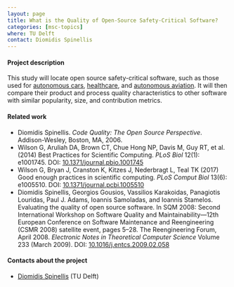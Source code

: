 ```yaml
---
layout: page
title: What is the Quality of Open-Source Safety-Critical Software?
categories: [msc-topics]
where: TU Delft
contact: Diomidis Spinellis
---
```


#### Project description
This study will locate open source safety-critical software,
such as those used for
[autonomous cars](https://github.com/commaai/openpilot),
[healthcare](https://github.com/kakoni/awesome-healthcare), and
[autonomous aviation](https://github.com/generalized-intelligence/GAAS).
It will then compare their product and process quality characteristics
to other software with similar popularity, size, and contribution metrics.

#### Related work
* Diomidis Spinellis. *Code Quality: The Open Source Perspective*. Addison-Wesley, Boston, MA, 2006.
* Wilson G, Aruliah DA, Brown CT, Chue Hong NP, Davis M, Guy RT, et al. (2014) Best Practices for Scientific Computing. *PLoS Biol* 12(1): e1001745. DOI: [10.1371/journal.pbio.1001745](https://doi.org/10.1371/journal.pbio.1001745)
* Wilson G, Bryan J, Cranston K, Kitzes J, Nederbragt L, Teal TK (2017) Good enough practices in scientific computing. *PLoS Comput Biol* 13(6): e1005510. DOI: [10.1371/journal.pcbi.1005510](https://doi.org/10.1371/journal.pcbi.1005510)
* Diomidis Spinellis, Georgios Gousios, Vassilios Karakoidas, Panagiotis Louridas, Paul J. Adams, Ioannis Samoladas, and Ioannis Stamelos. Evaluating the quality of open source software. In SQM 2008: Second International Workshop on Software Quality and Maintainability—12th European Conference on Software Maintenance and Reengineering (CSMR 2008) satellite event, pages 5–28. The Reengineering Forum, April 2008. *Electronic Notes in Theoretical Computer Science* Volume 233 (March 2009). DOI: [10.1016/j.entcs.2009.02.058](https://doi.org/10.1016/j.entcs.2009.02.058)

#### Contacts about the project

* [Diomidis Spinellis](mailto:D.Spinellis@tudelft.nl) (TU Delft)
